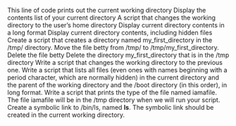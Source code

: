 This line of code prints out the current working directory
Display the contents list of your current directory
A script that changes the working directory to the user’s home directory
Display current directory contents in a long format
Display current directory contents, including hidden files
Create a script that creates a directory named my_first_directory in the /tmp/ directory.
Move the file betty from /tmp/ to /tmp/my_first_directory.
Delete the file betty
Delete the directory my_first_directory that is in the /tmp directory
Write a script that changes the working directory to the previous one.
Write a script that lists all files (even ones with names beginning with a period character, which are normally hidden) in the current directory and the parent of the working directory and the /boot directory (in this order), in long format.
Write a script that prints the type of the file named iamafile. The file iamafile will be in the /tmp directory when we will run your script.
Create a symbolic link to /bin/ls, named __ls__. The symbolic link should be created in the current working directory.
